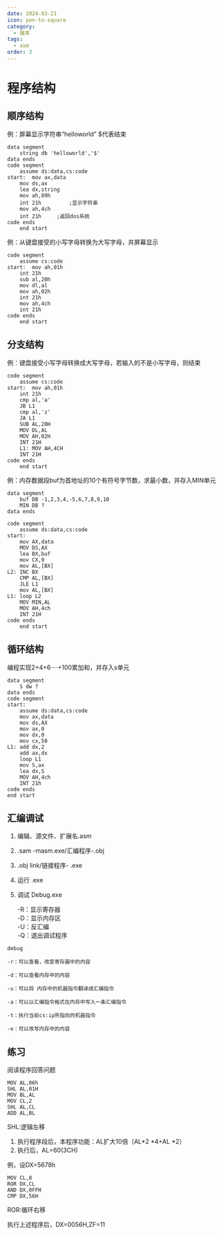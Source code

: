 ```yaml
---
date: 2024-03-21
icon: pen-to-square
category:
  - 接本
tags:
  - asm
order: 3
---
```

# 程序结构

## 顺序结构

例：屏幕显示字符串“helloworld”   $代表结束

```assembly
data segment
	string db 'helloworld','$'
data ends
code segment
	assume ds:data,cs:code
start:	mov ax,data
	mov ds,ax
	lea dx,string
	mov ah,09h
	int 21h         ;显示字符串
	mov ah,4ch
	int 21h		;返回dos系统
code ends
	end start
```

 例：从键盘接受的小写字母转换为大写字母，并屏幕显示

```assembly
code segment
	assume cs:code
start:	mov ah,01h
	int 21h
	sub al,20h
	mov dl,al
	mov ah,02h
	int 21h
	mov ah,4ch
	int 21h
code ends
	end start

```

## 分支结构

 例：键盘接受小写字母转换成大写字母，若输入的不是小写字母，则结束

```assembly
code segment
	assume cs:code
start:	mov ah,01h
	int 21h
	cmp al,'a'
	JB L1
	cmp al,'z'
	JA L1
	SUB AL,20H
	MOV DL,AL
	MOV AH,02H
	INT 21H
    L1:	MOV AH,4CH
	INT 21H
code ends
	end start
```

 例：内存数据段buf为首地址的10个有符号字节数，求最小数，并存入MIN单元

```assembly
data segment
    buf DB -1,2,3,4,-5,6,7,8,9,10
    MIN DB ?
data ends

code segment
    assume ds:data,cs:code
start:
    mov AX,data
    MOV DS,AX
    lea BX,buf
    mov CX,9
    mov AL,[BX]
L2: INC BX
    CMP AL,[BX]
    JLE L1
    mov AL,[BX]
L1: loop L2
    MOV MIN,AL
    MOV AH,4ch
    INT 21H
code ends
    end start
```


## 循环结构

 编程实现2+4+6····+100累加和，并存入s单元


```assembly
data segment
    S dw ?
data ends
code segment
start:
    assume ds:data,cs:code   
    mov ax,data
    mov ds,AX
    mov ax,0
    mov dx,0
    mov cx,50
L1: add dx,2
    add ax,dx
    loop L1
    mov S,ax 
    lea dx,S
    MOV AH,4ch
    INT 21h
code ends
end start
```

## 汇编调试

1. 编辑、源文件、扩展名.asm
2. .sam   -masm.exe/汇编程序-.obj
3. .obj    link/链接程序-  .exe
4. 运行 .exe
5. 调试  Debug.exe

    -R：显示寄存器  
    -D：显示内存区  
    -U：反汇编  
    -Q：退出调试程序

```
debug

-r：可以查看，改变寄存器中的内容

-d：可以查看内存中的内容

-u：可以将 内存中的机器指令翻译成汇编指令

-a：可以以汇编指令格式在内存中写入一条汇编指令

-t：执行当前cs:ip所指向的机器指令

-e：可以改写内存中的内容
```

## 练习

 阅读程序回答问题

 ```assembly
 MOV AL,06h
 SHL AL,01H
 MOV BL,AL
 MOV CL,2
 SHL AL,CL
 ADD AL,BL
 ```

 SHL:逻辑左移


1. 执行程序段后，本程序功能：AL扩大10倍（AL*2 *4+AL *2）
2. 执行后，AL=60(3CH)

 例，设DX=5678h

 ```assembly
 MOV CL,8
 ROR DX,CL
 AND DX,0FFH
 CMP DX,56H
 ```

 ROR:循环右移


执行上述程序后，DX=0056H,ZF=11


